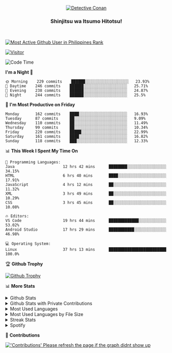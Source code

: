 <p align="center">
<a href="https://mrepol742.github.io">
  <img alt="Detective Conan" src="https://mrepol742-gif-randomizer.vercel.app/api" /> 
  </a> 
  <h3 align="center">Shinjitsu wa Itsumo Hitotsu!</h3>
</p>
<br>

 
[![Most Active Github User in Philippines Rank](https://enibdhv97zm33sz.m.pipedream.net)](https://mrepol742.github.io)

[![Visitor](https://visitor-badge.glitch.me/badge?page_id=mrepol742)](https:/mrepol742.github.io)

[comment]: <> (This is a automated generated Data from github action workflow)
[comment]: <> (START OF GENERATED DATA)

<!--START_SECTION:waka-->
![Code Time](http://img.shields.io/badge/Code%20Time-405%20hrs%201%20min-blue)

**I'm a Night 🦉** 

```text
🌞 Morning    229 commits    ██████░░░░░░░░░░░░░░░░░░░   23.93% 
🌆 Daytime    246 commits    ██████░░░░░░░░░░░░░░░░░░░   25.71% 
🌃 Evening    238 commits    ██████░░░░░░░░░░░░░░░░░░░   24.87% 
🌙 Night      244 commits    ██████░░░░░░░░░░░░░░░░░░░   25.5%

```
📅 **I'm Most Productive on Friday** 

```text
Monday       162 commits    ████░░░░░░░░░░░░░░░░░░░░░   16.93% 
Tuesday      87 commits     ██░░░░░░░░░░░░░░░░░░░░░░░   9.09% 
Wednesday    110 commits    ██░░░░░░░░░░░░░░░░░░░░░░░   11.49% 
Thursday     99 commits     ██░░░░░░░░░░░░░░░░░░░░░░░   10.34% 
Friday       220 commits    █████░░░░░░░░░░░░░░░░░░░░   22.99% 
Saturday     161 commits    ████░░░░░░░░░░░░░░░░░░░░░   16.82% 
Sunday       118 commits    ███░░░░░░░░░░░░░░░░░░░░░░   12.33%

```


📊 **This Week I Spent My Time On** 

```text
💬 Programming Languages: 
Java                     12 hrs 42 mins      ████████░░░░░░░░░░░░░░░░░   34.15% 
HTML                     6 hrs 40 mins       ████░░░░░░░░░░░░░░░░░░░░░   17.91% 
JavaScript               4 hrs 12 mins       ██░░░░░░░░░░░░░░░░░░░░░░░   11.32% 
XML                      3 hrs 49 mins       ██░░░░░░░░░░░░░░░░░░░░░░░   10.29% 
CSS                      3 hrs 45 mins       ██░░░░░░░░░░░░░░░░░░░░░░░   10.08%

🔥 Editors: 
VS Code                  19 hrs 44 mins      █████████████░░░░░░░░░░░░   53.02% 
Android Studio           17 hrs 29 mins      ███████████░░░░░░░░░░░░░░   46.98%

💻 Operating System: 
Linux                    37 hrs 13 mins      █████████████████████████   100.0%

```


<!--END_SECTION:waka-->

[comment]: <> (END OF GENERATED DATA)

<p>

🏆 **Github Trophy**
  
<a href="https://mrepol742.github.io">
<img alt="Github Trophy" src="https://github-profile-trophy.vercel.app/?username=mrepol742&theme=gruvbox">
</a>
</p>

<p>

📊 **More Stats**
  
<details>
  <summary>Github Stats</summary>
  <br>
  <a href="https://mrepol742.github.io">
  <img alt="Github Stats" src="https://github-readme-stats.vercel.app/api?username=mrepol742&show_icons=true&count_private=true&theme=gruvbox">
</a>  
  
</details> 
  
  <details>
  <summary>Github Stats with Private Contributions</summary>
  <br>
 <a href="https://mrepol742.github.io">
<img alt="Github Stats with Private Contributions" src="https://mrepol742.github.io/github-stats/generated/overview.svg">
</a>
</details>
  
<details>
  <summary>Most Used Languages</summary>
  <br>
 <a href="https://mrepol742.github.io">
<img alt="Most Used Languages" src="https://github-readme-stats.vercel.app/api/top-langs/?username=mrepol742&layout=compact&include_all_commits=true&&count_private=true&langs_count=20&theme=gruvbox">
</a>
</details>

 <details>
  <summary>Most Used Languages by File Size</summary>
  <br>
 <a href="https://mrepol742.github.io">
<img alt="Most Used Languages by File Size" src="https://mrepol742.github.io/github-stats/generated/languages.svg">
</a>
</details>

<details>
  <summary>Streak Stats</summary>
  <br>
<a href="https://mrepol742.github.io">
<img alt="'Streak Stats' Please refresh the page if the stats didnt show up" src="https://mrepol742-streak-stats.herokuapp.com/?user=mrepol742&theme=gruvbox">
</a>
</p>
</details>
<details>
  <summary>Spotify</summary>
  <br>
<a href="https://mrepol742.github.io">
<img alt="Spotify" src="https://spotify-recently-played-readme.vercel.app/api?user=7xx9e7hwq1qyown0m4ut78pcz&count=10&unique=true">
</a>
</p>
</details>


📜 **Contributions**
  
<a href="https://mrepol742.github.io">
<img alt="'Contributions' Please refresh the page if the graph didnt show up" src="https://mrepol742-activity-graph.herokuapp.com/graph?username=mrepol742&theme=github&hide_border=true">
</a>
</p>
